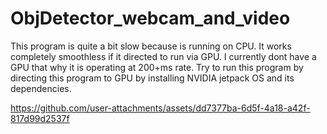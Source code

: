 # ObjDetector_webcam_and_video


This program is quite a bit slow because is running on CPU. It works completely smoothless if it directed to run via GPU. I currently dont have a GPU that why it is operating at 200+ms rate.
Try to run this program by directing this program to GPU by installing NVIDIA jetpack OS and its dependencies.

https://github.com/user-attachments/assets/dd7377ba-6d5f-4a18-a42f-817d99d2537f

